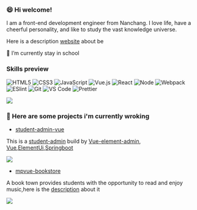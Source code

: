 ###  😄 Hi welcome!

I am a front-end development engineer from Nanchang. I love life, have a cheerful personality, and like to study the vast knowledge universe.

Here is a description [website](https://me.yangxiansheng.top/) about be

🔭 I’m currently stay in school

### Skills preview

![HTML5](https://img.shields.io/badge/-HTML5-%23E44D27?style=for-the-badge&logo=html5&logoColor=ffffff)
![CSS3](https://img.shields.io/badge/-CSS3-%231572B6?style=for-the-badge&logo=css3)
![JavaScript](https://img.shields.io/badge/-JavaScript-%23F7DF1C?style=for-the-badge&logo=javascript&logoColor=000000&labelColor=%23F7DF1C&color=%23FFCE5A)
![Vue.js](https://img.shields.io/badge/-Vue.js-%232c3e50?style=for-the-badge&logo=Vue.js)
![React](https://img.shields.io/badge/-React-%23282C34?style=for-the-badge&logo=react)
![Node](https://img.shields.io/badge/-NodeJS-%23F05032?style=for-the-badge&logo=Node.js&logoColor=%23ffffff)
![Webpack](https://img.shields.io/badge/-Webpack-%232C3A42?style=for-the-badge&logo=webpack)
![ESlint](https://img.shields.io/badge/-ESLint-%234B32C3?style=for-the-badge&logo=eslint)
![Git](https://img.shields.io/badge/-Git-%23F05032?style=for-the-badge&logo=git&logoColor=%23ffffff)
![VS Code](https://img.shields.io/badge/-VSCode-%23007ACC?style=for-the-badge&logo=visual-studio-code)
![Prettier](https://img.shields.io/badge/-Prettier-%23142027?style=for-the-badge&logo=prettier)

![](https://github-readme-stats.vercel.app/api?username=251205668&count_private=true&show_icons=true&theme=synthwave)

###  🌱 Here are some projects i'm currently wroking

- [student-admin-vue](https://github.com/251205668/student-admin-template)

This is a [student-admin](http://student-admin.yangxiansheng.top/#/dashboard) build by [Vue-element-admin](https://github.com/PanJiaChen/vue-element-admin), [Vue](https://github.com/vuejs/vue),[ElementUi](https://github.com/ElemeFE/element),[Springboot](https://github.com/spring-projects/spring-boot)

![](https://image.yangxiansheng.top/img/20200616133520.png?imagelist)

- [mpvue-bookstore](https://github.com/251205668/mpvueBookStore)

A book town provides students with the opportunity to read and enjoy music,here is the [description](https://bookstore.yangxiansheng.top/) about it

![](https://image.yangxiansheng.top/img/20200916174118.png?imglist)

